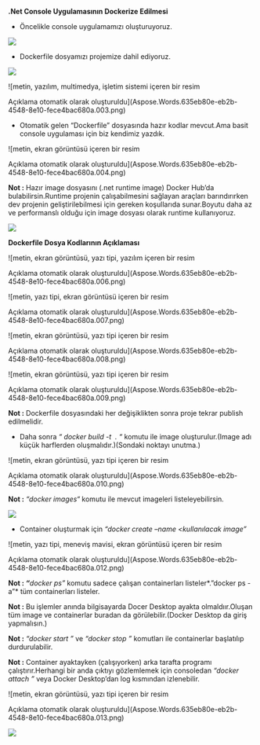 ﻿**.Net Console Uygulamasının Dockerize Edilmesi**

- Öncelikle console uygulamamızı oluşturuyoruz.

![](Aspose.Words.635eb80e-eb2b-4548-8e10-fece4bac680a.001.png)

- Dockerfile dosyamızı projemize dahil ediyoruz.

![](Aspose.Words.635eb80e-eb2b-4548-8e10-fece4bac680a.002.png)

![metin, yazılım, multimedya, işletim sistemi içeren bir resim

Açıklama otomatik olarak oluşturuldu](Aspose.Words.635eb80e-eb2b-4548-8e10-fece4bac680a.003.png)

- Otomatik gelen “Dockerfile” dosyasında hazır kodlar mevcut.Ama basit console uygulaması için biz kendimiz yazdık.

![metin, ekran görüntüsü içeren bir resim

Açıklama otomatik olarak oluşturuldu](Aspose.Words.635eb80e-eb2b-4548-8e10-fece4bac680a.004.png)

**Not :** Hazır image dosyasını (.net runtime image) Docker Hub’da bulabilirsin.Runtime projenin çalışabilmesini sağlayan araçları barındırırken dev projenin geliştirilebilmesi için gereken koşullarıda sunar.Boyutu daha az ve performanslı olduğu için image dosyası olarak runtime kullanıyoruz.

![](Aspose.Words.635eb80e-eb2b-4548-8e10-fece4bac680a.005.png)

**Dockerfile Dosya Kodlarının Açıklaması**

![metin, ekran görüntüsü, yazı tipi, yazılım içeren bir resim

Açıklama otomatik olarak oluşturuldu](Aspose.Words.635eb80e-eb2b-4548-8e10-fece4bac680a.006.png)

![metin, yazı tipi, ekran görüntüsü içeren bir resim

Açıklama otomatik olarak oluşturuldu](Aspose.Words.635eb80e-eb2b-4548-8e10-fece4bac680a.007.png)

![metin, ekran görüntüsü, yazı tipi içeren bir resim

Açıklama otomatik olarak oluşturuldu](Aspose.Words.635eb80e-eb2b-4548-8e10-fece4bac680a.008.png)

![metin, ekran görüntüsü, yazı tipi içeren bir resim

Açıklama otomatik olarak oluşturuldu](Aspose.Words.635eb80e-eb2b-4548-8e10-fece4bac680a.009.png)

**Not :** Dockerfile dosyasındaki her değişiklikten sonra proje tekrar publish edilmelidir.

- Daha sonra *“ docker build -t <image name> . “*  komutu ile image oluşturulur.(Image adı küçük harflerden oluşmalıdır.)(Sondaki noktayı unutma.)

![metin, ekran görüntüsü, yazı tipi içeren bir resim

Açıklama otomatik olarak oluşturuldu](Aspose.Words.635eb80e-eb2b-4548-8e10-fece4bac680a.010.png)

**Not :** *“docker images“* komutu ile mevcut imageleri listeleyebilirsin.

![](Aspose.Words.635eb80e-eb2b-4548-8e10-fece4bac680a.011.png)

- Container oluşturmak için *“docker create –name <container name> <kullanılacak image”*

![metin, yazı tipi, meneviş mavisi, ekran görüntüsü içeren bir resim

Açıklama otomatik olarak oluşturuldu](Aspose.Words.635eb80e-eb2b-4548-8e10-fece4bac680a.012.png)

__Not : *“*__*docker ps”* komutu sadece çalışan containerları listeler*.”docker ps -a”* tüm containerları listeler. 

**Not :** Bu işlemler anında bilgisayarda Docer Desktop ayakta olmaldıır.Oluşan tüm image ve containerlar buradan da görülebilir.(Docker Desktop da giriş yapmalısın.)

**Not :** *“docker start <container name>”* ve *“docker stop <container name>”* komutları ile containerlar başlatılıp durdurulabilir.

**Not :** Container ayaktayken (çalışıyorken) arka tarafta programı çalıştırır.Herhangi bir anda çıktıyı gözlemlemek için consoledan *“docker attach <container name>”* veya Docker Desktop’dan log kısmından izlenebilir.

![metin, ekran görüntüsü, yazı tipi içeren bir resim

Açıklama otomatik olarak oluşturuldu](Aspose.Words.635eb80e-eb2b-4548-8e10-fece4bac680a.013.png)

![](Aspose.Words.635eb80e-eb2b-4548-8e10-fece4bac680a.014.png)


